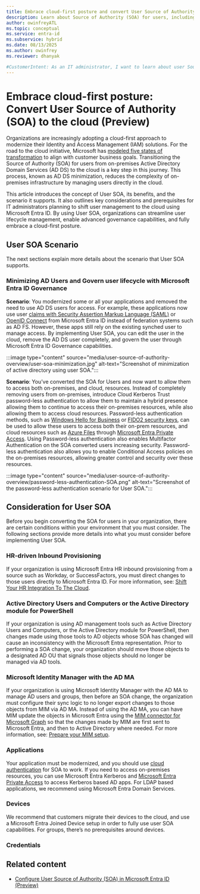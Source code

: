 ```yaml
---
title: Embrace cloud-first posture and convert User Source of Authority (SOA) to the cloud (Preview)
description: Learn about Source of Authority (SOA) for users, including prerequisites and supported scenarios.
author: owinfreyATL
ms.topic: conceptual
ms.service: entra-id
ms.subservice: hybrid
ms.date: 08/13/2025
ms.author: owinfrey
ms.reviewer: dhanyak

#CustomerIntent: As an IT administrator, I want to learn about user Source of Authority (SOA) so that I can minimize my on-premises footprint.
---
```


# Embrace cloud-first posture: Convert User Source of Authority (SOA) to the cloud (Preview)

Organizations are increasingly adopting a cloud-first approach to modernize their Identity and Access Management (IAM) solutions. For the road to the cloud initiative, Microsoft has [modeled five states of transformation](/entra/architecture/road-to-the-cloud-posture#five-states-of-transformation) to align with customer business goals. Transitioning the Source of Authority (SOA) for users from on-premises Active Directory Domain Services (AD DS) to the cloud is a key step in this journey. This process, known as AD DS minimization, reduces the complexity of on-premises infrastructure by managing users directly in the cloud.

This article introduces the concept of User SOA, its benefits, and the scenario it supports. It also outlines key considerations and prerequisites for IT administrators planning to shift user management to the cloud using Microsoft Entra ID. By using User SOA, organizations can streamline user lifecycle management, enable advanced governance capabilities, and fully embrace a cloud-first posture.


## User SOA Scenario

The next sections explain more details about the scenario that User SOA supports.

### Minimizing AD Users and Govern user lifecycle with Microsoft Entra ID Governance

**Scenario**: You modernized some or all your applications and removed the need to use AD DS users for access. For example, these applications now use user [claims with Security Assertion Markup Language (SAML)](/identity-platform/saml-claims-customization) or [OpenID Connect](/identity-platform/v2-protocols-oidc) from Microsoft Entra ID instead of federation systems such as AD FS. However, these apps still rely on the existing synched user to manage access. By implementing User SOA, you can edit the user in the cloud, remove the AD DS user completely, and govern the user through Microsoft Entra ID Governance capabilities.

:::image type="content" source="media/user-source-of-authority-overview/user-soa-minimization.jpg" alt-text="Screenshot of minimization of active directory using user SOA.":::

**Scenario**:  You’ve converted the SOA for Users and now want to allow them to access both on-premises, and cloud, resources. Instead of completely removing users from on-premises, introduce Cloud Kerberos Trust password-less authentication to allow them to maintain a hybrid presence allowing them to continue to access their on-premises resources, while also allowing them to access cloud resources. Password-less authentication methods, such as [Windows Hello for Business](/windows/security/identity-protection/hello-for-business/configure) or [FIDO2 security keys](/identity/authentication/how-to-enable-passkey-fido2), can be used to allow these users to access both their on-prem resources, and cloud resources such as [Azure Files](/azure/storage/files/storage-files-introduction) through [Microsoft Entra Private Access](/global-secure-access/concept-private-access). Using Password-less authentication also enables Multifactor Authentication on the SOA converted users increasing security. Password-less authentication also allows you to enable Conditional Access policies on the on-premises resources, allowing greater control and security over these resources.

:::image type="content" source="media/user-source-of-authority-overview/password-less-authentication-SOA.png" alt-text="Screenshot of the password-less authentication scenario for User SOA.":::

## Consideration for User SOA

Before you begin converting the SOA for users in your organization, there are certain conditions within your environment that you must consider. The following sections provide more details into what you must consider before implementing User SOA.

### HR-driven Inbound Provisioning

If your organization is using Microsoft Entra HR inbound provisioning from a source such as Workday, or SuccessFactors, you must direct changes to those users directly to Microsoft Entra ID. For more information, see: [Shift Your HR Integration To The Cloud](prepare-user-soa-environment.md#shift-your-hr-integration-to-the-cloud).

### Active Directory Users and Computers or the Active Directory module for PowerShell

If your organization is using AD management tools such as Active Directory Users and Computers, or the Active Directory module for PowerShell, then changes made using those tools to AD objects whose SOA has changed will cause an inconsistency with the Microsoft Entra representation. Prior to performing a SOA change, your organization should move those objects to a designated AD OU that signals those objects should no longer be managed via AD tools.   

### Microsoft Identity Manager with the AD MA

If your organization is using Microsoft Identity Manager with the AD MA to manage AD users and groups, then before an SOA change, the organization must configure their sync logic to no longer export changes to those objects from MIM via AD MA. Instead of using the AD MA, you can have MIM update the objects in Microsoft Entra using the [MIM connector for Microsoft Graph](/microsoft-identity-manager/microsoft-identity-manager-2016-connector-graph) so that the changes made by MIM are first sent to Microsoft Entra, and then to Active Directory where needed. For more information, see: [Prepare your MIM setup](prepare-user-soa-environment.md#prepare-your-mim-setup).

### Applications

Your application must be modernized, and you should use [cloud authentication](/entra/architecture/authenticate-applications-and-users) for SOA to work. If you need to access on-premises resources, you can use Microsoft Entra Kerberos and [Microsoft Entra Private Access](/entra/global-secure-access/concept-private-access) to access Kerberos based AD apps. For LDAP based applications, we recommend using Microsoft Entra Domain Services.  

### Devices

We recommend that customers migrate their devices to the cloud, and use a Microsoft Entra Joined Device setup in order to fully use user SOA capabilities. For groups, there’s no prerequisites around devices.  

### Credentials





## Related content

- [Configure User Source of Authority (SOA) in Microsoft Entra ID (Preview)](how-to-user-source-of-authority-configure.md)
